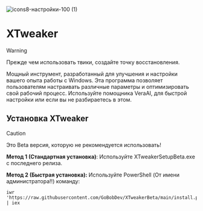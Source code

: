 


![icons8-настройки-100 (1)](https://github.com/user-attachments/assets/18633822-8101-4aad-81c4-a37c0ab38f49)



# XTweaker

> [!WARNING]
> Прежде чем использовать твики, создайте точку восстановления.

Мощный инструмент, разработанный для улучшения и настройки вашего опыта работы с Windows.
Эта программа позволяет пользователям настраивать различные параметры и оптимизировать свой рабочий процесс.
Используйте помощника VeraAI, для быстрой настройки или если вы не разбираетесь в этом.


## Установка XTweaker

> [!CAUTION]
> Это Beta версия, которую не рекомендуется использовать!

**Метод 1 (Стандартная установка)**: Используйте XTweakerSetupBeta.exe с последнего релиза.

**Метод 2 (Быстрая установка):** Используйте PowerShell (От имени администратора!!) команду:

```
iwr 'https://raw.githubusercontent.com/GoBobDev/XTweakerBeta/main/install.ps1' | iex
```


